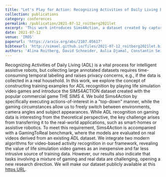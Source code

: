 ```yaml
---
title: "Let's Play for Action: Recognizing Activities of Daily Living by Learning from Life Simulation Video Games"
collection: publications
category: conferences
permalink: /publication/2021-07-12_roitberg2021let
excerpt: 'This work introduces Sims4Action, a dataset created by capturing Activities of Daily Living (ADL) from the game THE SIMS 4 to address challenges in collecting real-world annotated data. It enables flexible data generation with varied environments and views. The GamingToReal benchmark tests how well models trained on game data transfer to real videos. Results show promise but highlight challenges in mixing simulated and real data, opening new research directions. The dataset will be publicly available.'
date: 2021-07-12
venue: 'IROS'
paperurl: 'https://arxiv.org/abs/2107.05617'
bibtexurl: 'http://simael.github.io/files/2021-07-12_roitberg2021let.bib'
authors: 'Alina Roitberg, David Schneider, Aulia Djamal, Constantin Seibold, Simon Reiß, Rainer Stiefelhagen.'
---
```

Recognizing Activities of Daily Living (ADL) is a vital process for intelligent assistive robots, but collecting large annotated datasets requires time-consuming temporal labeling and raises privacy concerns, e.g., if the data is collected in a real household. In this work, we explore the concept of constructing training examples for ADL recognition by playing life simulation video games and introduce the SIMS4ACTION dataset created with the popular commercial game THE SIMS 4. We build Sims4Action by specifically executing actions-of-interest in a "top-down" manner, while the gaming circumstances allow us to freely switch between environments, camera angles and subject appearances. While ADL recognition on gaming data is interesting from the theoretical perspective, the key challenge arises from transferring it to the real-world applications, such as smart-homes or assistive robotics. To meet this requirement, Sims4Action is accompanied with a GamingToReal benchmark, where the models are evaluated on real videos derived from an existing ADL dataset. We integrate two modern algorithms for video-based activity recognition in our framework, revealing the value of life simulation video games as an inexpensive and far less intrusive source of training data. However, our results also indicate that tasks involving a mixture of gaming and real data are challenging, opening a new research direction. We will make our dataset publicly available at this [https URL](https://github.com/aroitberg/sims4action).